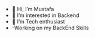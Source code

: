 - 👋 Hi, I’m Mustafa 
- 👀 I’m interested in Backend
- 🌱 I’m Tech enthusiast
- -Working on my BackEnd Skills



<!---

--->
